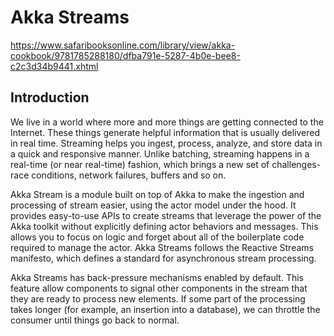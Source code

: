 # Akka Streams

https://www.safaribooksonline.com/library/view/akka-cookbook/9781785288180/dfba791e-5287-4b0e-bee8-c2c3d34b9441.xhtml

## Introduction

We live in a world where more and more things are getting connected to the Internet. 
These things generate helpful information that is usually delivered in real time. 
Streaming helps you ingest, process, analyze, and store data in a quick and responsive manner. 
Unlike batching, streaming happens in a real-time (or near real-time) fashion, 
which brings a new set of challenges-race conditions, network failures, buffers and so on.

Akka Stream is a module built on top of Akka to make the ingestion and processing of stream easier, using the actor model under the hood. 
It provides easy-to-use APIs to create streams that leverage the power of the Akka toolkit without explicitly defining actor behaviors and messages. 
This allows you to focus on logic and forget about all of the boilerplate code required to manage the actor. 
Akka Streams follows the Reactive Streams manifesto, which defines a standard for asynchronous stream processing.

Akka Streams has back-pressure mechanisms enabled by default. 
This feature allow components to signal other components in the stream that they are ready to process new elements. 
If some part of the processing takes longer (for example, an insertion into a database), we can throttle the consumer until things go back to normal.
